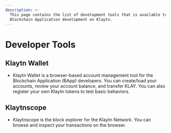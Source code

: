 ```yaml
---
description: >-
  This page contains the list of development tools that is available to help
  Blockchain Application development on Klaytn.
---
```


# Developer Tools

## Klaytn Wallet

* Klaytn Wallet is a browser-based account management tool for the Blockchain Application \(BApp\) developers. You can create/load your accounts, review your account balance, and transfer KLAY. You can also register your own Klaytn tokens to test basic behaviors.

## Klaytnscope

* Klaytnscope is the block explorer for the Klaytn Network. You can browse and inspect your transactions on the browser.

